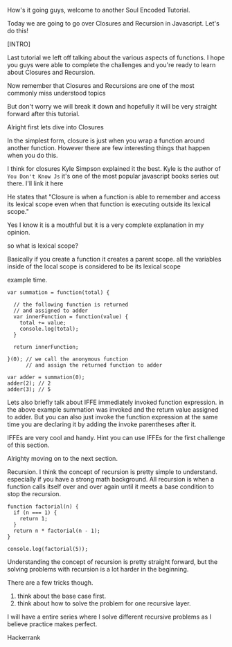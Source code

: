 How's it going guys, welcome to another Soul Encoded Tutorial.

Today we are going to go over Closures and Recursion in Javascript.
Let's do this!

[INTRO]

Last tutorial we left off talking about the various aspects of functions. I hope you guys
were able to complete the challenges and you're ready to learn about Closures and Recursion.

Now remember that Closures and Recursions are one of the most commonly miss understood topics

But don't worry we will break it down and hopefully it will be very straight forward after this tutorial.

Alright first lets dive into Closures

In the simplest form, closure is just when you wrap a function around another function. However there are few interesting things that happen when you do this.

I think for closures Kyle Simpson explained it the best. Kyle is the author of `You Don't Know Js`
it's one of the most popular javascript books series out there. I'll link it here

He states that "Closure is when a function is able to remember and access its
lexical scope even when that function is executing outside its lexical scope."

Yes I know it is a mouthful but it is a very complete explanation in my opinion.

so what is lexical scope?

Basically if you create a function it creates a parent scope. all the variables inside of the local scope is considered to be its lexical scope

example time.

```
var summation = function(total) {

  // the following function is returned
  // and assigned to adder
  var innerFunction = function(value) {
    total += value;
    console.log(total);
  }

  return innerFunction;

}(0); // we call the anonymous function
      // and assign the returned function to adder

var adder = summation(0);
adder(2); // 2
adder(3); // 5
```

Lets also briefly talk about IFFE immediately invoked function expression. in the above example summation was invoked and the return value assigned to adder. But you can also just invoke the function expression at the same time you are declaring it by adding the invoke parentheses after it.

IFFEs are very cool and handy. Hint you can use IFFEs for the first challenge of this section.

Alrighty moving on to the next section.

Recursion. I think the concept of recursion is pretty simple to understand. especially if you have a strong math background. All recursion is when a function calls itself over and over again until it meets a base condition to stop the recursion.

```
function factorial(n) {
  if (n === 1) {
    return 1;
  }
  return n * factorial(n - 1);
}

console.log(factorial(5));
```

Understanding the concept of recursion is pretty straight forward, but the solving problems with recursion is a lot harder in the beginning.

There are a few tricks though.

1. think about the base case first.
2. think about how to solve the problem for one recursive layer.

I will have a entire series where I solve different recursive problems as I believe practice makes perfect.

Hackerrank

